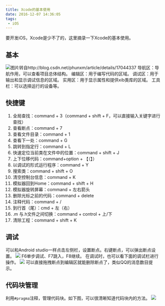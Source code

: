 ```yaml
---
title: Xcode的基本使用
date: 2016-12-07 14:36:05
tags:
 - iOS
---
```

要开发iOS，Xcode是少不了的，这里摘录一下Xcode的基本使用。

## 基本
![图片转自http://blog.csdn.net/phunxm/article/details/17044337](http://img.blog.csdn.net/20141014195328609?watermark/2/text/aHR0cDovL2Jsb2cuY3Nkbi5uZXQvcGh1bnht/font/5a6L5L2T/fontsize/400/fill/I0JBQkFCMA==/dissolve/70/gravity/SouthEast)
导航区：导航作用，可以查看项目总体结构。
编辑区：用于编写代码的区域。
调试区：用于输出和显示调试信息的区域。
实用区：用于显示属性和提供xib类库的区域。
工具栏：可以选择运行的设备等。

<!-- more -->

## 快捷键
1. 全局查找：command + 3（command + shift + F，可以直接输入关键字进行查找）
2. 查看断点：command + 7
3. 查看文件目录：command + 1
4. 查看下一处：command + G
5. 跳转到指定行：command + L
6. 快速定位当前类在文件中的位置：command + shift + J
7. 上下位移代码：command+option + 【（】）
8. 以调试的形式运行程序：command + Y
9. 搜索类：command + shift + O
10. 清空控制台信息：command + K
11. 模拟器回到Home：command + shift + H
12. 模拟器旋转屏幕：command + 左右箭头
13. 删除光标之前的代码：command + delete
14. 注释代码：command + /
15. 到行首（尾）：cmd + 左（右）
15. .m 与.h文件之间切换：command + control + 上/下
16. 清除工程：command + shift + K

## 调试
可以和Android studio一样点击左侧栏，设置断点。右键断点，可以弹出断点设置。
![](http://7xryow.com1.z0.glb.clouddn.com/2016/11/6.png)
F6单步调试、F7跳入，F8继续。
在调试时，也可以看下面的调试栏进行操作。
![](http://7xryow.com1.z0.glb.clouddn.com/2016/11/7.png)
可以直接拖拽断点到编辑区就能删除断点了，类似QQ的消息数目提示。

## 代码块管理
利用``#pragma``注释，管理代码块。如下图，可以很清晰知道代码块内的方法。
![](http://7xryow.com1.z0.glb.clouddn.com/2016/115.png)
